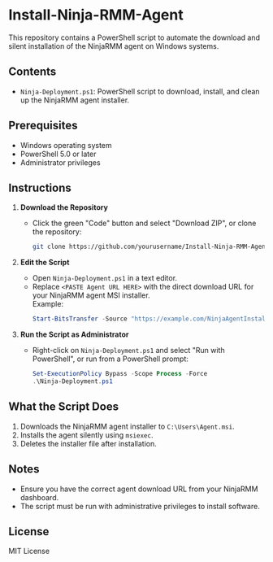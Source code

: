 # Install-Ninja-RMM-Agent

This repository contains a PowerShell script to automate the download and silent installation of the NinjaRMM agent on Windows systems.

## Contents

- `Ninja-Deployment.ps1`: PowerShell script to download, install, and clean up the NinjaRMM agent installer.

## Prerequisites

- Windows operating system
- PowerShell 5.0 or later
- Administrator privileges

## Instructions

1. **Download the Repository**
   - Click the green "Code" button and select "Download ZIP", or clone the repository:
     ```sh
     git clone https://github.com/yourusername/Install-Ninja-RMM-Agent.git
     ```

2. **Edit the Script**
   - Open `Ninja-Deployment.ps1` in a text editor.
   - Replace `<PASTE Agent URL HERE>` with the direct download URL for your NinjaRMM agent MSI installer.  
     Example:
     ```powershell
     Start-BitsTransfer -Source "https://example.com/NinjaAgentInstaller.msi" -Destination "C:\Users\Agent.msi"
     ```

3. **Run the Script as Administrator**
   - Right-click on `Ninja-Deployment.ps1` and select "Run with PowerShell", or run from a PowerShell prompt:
     ```powershell
     Set-ExecutionPolicy Bypass -Scope Process -Force
     .\Ninja-Deployment.ps1
     ```

## What the Script Does

1. Downloads the NinjaRMM agent installer to `C:\Users\Agent.msi`.
2. Installs the agent silently using `msiexec`.
3. Deletes the installer file after installation.

## Notes

- Ensure you have the correct agent download URL from your NinjaRMM dashboard.
- The script must be run with administrative privileges to install software.

## License

MIT License 